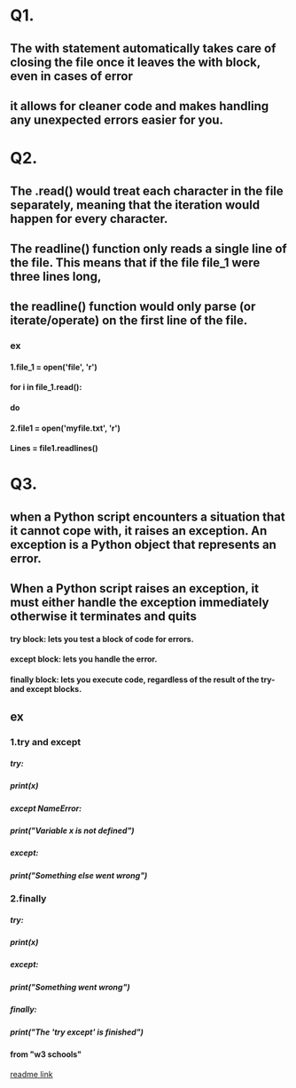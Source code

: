 # Q1.
## The with statement automatically takes care of closing the file once it leaves the with block, even in cases of error
## it allows for cleaner code and makes handling any unexpected errors easier for you.
# Q2.
## The .read() would treat each character in the file separately, meaning that the iteration would happen for every character.
## The readline() function only reads a single line of the file. This means that if the file file_1 were three lines long,
## the readline() function would only parse (or iterate/operate) on the first line of the file.
### ex
#### 1.file_1 = open('file', 'r')
#### for i in file_1.read():
#### do
#### 2.file1 = open('myfile.txt', 'r')
#### Lines = file1.readlines()
# Q3.
## when a Python script encounters a situation that it cannot cope with, it raises an exception. An exception is a Python object that represents an error.
## When a Python script raises an exception, it must either handle the exception immediately otherwise it terminates and quits
#### try block: lets you test a block of code for errors.
#### except block: lets you handle the error.
#### finally block: lets you execute code, regardless of the result of the try- and except blocks.
## ex 
### 1.try and except
##### try:
#####   print(x)
##### except NameError:
#####   print("Variable x is not defined")
##### except:
#####   print("Something else went wrong")
### 2.finally
##### try:
#####   print(x)
##### except:
#####   print("Something went wrong")
##### finally:
#####   print("The 'try except' is finished")
 #### from "w3 schools"
[readme link](https://github.com/Ahmadlotfyfalah1998/reading-notes/blob/main/read-class03.md)
